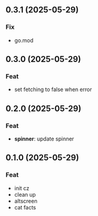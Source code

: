 ## 0.3.1 (2025-05-29)

### Fix

- go.mod

## 0.3.0 (2025-05-29)

### Feat

- set fetching to false when error

## 0.2.0 (2025-05-29)

### Feat

- **spinner**: update spinner

## 0.1.0 (2025-05-29)

### Feat

- init cz
- clean up
- altscreen
- cat facts
